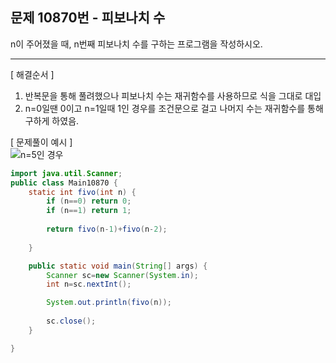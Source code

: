   
## 문제 10870번 - 피보나치 수
n이 주어졌을 때, n번째 피보나치 수를 구하는 프로그램을 작성하시오.

---------------
[ 해결순서 ]
1. 반복문을 통해 풀려했으나 피보나치 수는 재귀함수를 사용하므로 식을 그대로 대입
2. n=0일땐 0이고 n=1일때 1인 경우를 조건문으로 걸고 나머지 수는 재귀함수를 통해 구하게 하였음.

[ 문제풀이 예시 ]</br>
![n=5인 경우](https://blog.kakaocdn.net/dn/Evm5v/btqD7GDlOmS/poMlcFU1JbyHKNy6U1Wm00/img.png "n이 5인 경우")

```java
import java.util.Scanner;
public class Main10870 {
	static int fivo(int n) {
		if (n==0) return 0;
		if (n==1) return 1;
		
		return fivo(n-1)+fivo(n-2);
		
	}

	public static void main(String[] args) {
		Scanner sc=new Scanner(System.in);
		int n=sc.nextInt();

		System.out.println(fivo(n));
		
		sc.close();
	}

}
```
